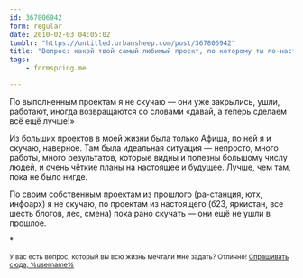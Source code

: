 ```yaml
---
id: 367806942
form: regular
date: 2010-02-03 04:05:02
tumblr: "https://untitled.urbansheep.com/post/367806942"
title: "Вопрос: какой твой самый любимый проект, по которому ты по-настоящему скучаешь? "
tags:
    - formspring.me

---
```


<p>По выполненным проектам я не скучаю — они уже закрылись, ушли, работают, иногда возвращаются со словами «давай, а теперь сделаем всё ещё лучше!»</p>

<p>Из больших проектов в моей жизни была только Афиша, по ней я и скучаю, наверное. Там была идеальная ситуация — непросто, много работы, много результатов, которые видны и полезны большому числу людей, и очень чёткие планы на настоящее и будущее. Лучше, чем там, пока не было нигде.</p>

<p>По своим собственным проектам из прошлого (ра-станция, ютх, инфоарх) я не скучаю, по проектам из настоящего (б23, яркистан, все шесть блогов, лес, смена) пока рано скучать — они ещё не ушли в прошлое.</p>

<p>*</p>

<p><small>У вас есть вопрос, который вы всю жизнь мечтали мне задать? Отлично! <a href="http://formspring.me/urbansheep">Спрашивать сюда, %username%</a></small></p>

